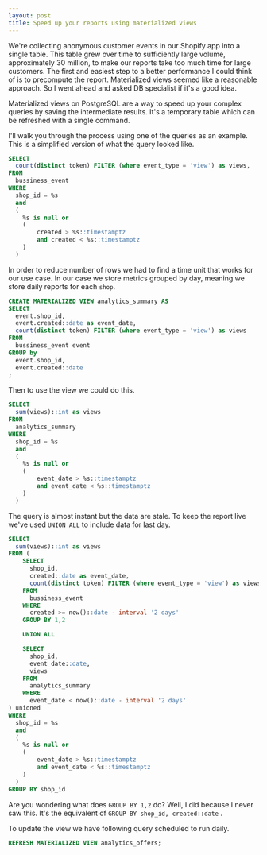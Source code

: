 ```yaml
---
layout: post
title: Speed up your reports using materialized views
---
```


We're collecting anonymous customer events in our Shopify app into a single table. This table grew over time to sufficiently large volume, approximately 30 million, to make our reports take too much time for large customers. The first and easiest step to a better performance I could think of is to precompute the report. Materialized views seemed like a reasonable approach. So I went ahead and asked DB specialist if it's a good idea.

Materialized views on PostgreSQL are a way to speed up your complex queries by saving the intermediate results. It's a temporary table which can be refreshed with a single command.

I'll walk you through the process using one of the queries as an example. This is a simplified version of what the query looked like.

```sql
SELECT
  count(distinct token) FILTER (where event_type = 'view') as views,
FROM
  bussiness_event
WHERE
  shop_id = %s
  and
  (
    %s is null or
    (
        created > %s::timestamptz
        and created < %s::timestamptz
    )
  )
```

In order to reduce number of rows we had to find a time unit that works for our use case. In our case we store metrics grouped by day, meaning we store daily reports for each `shop`.

```sql
CREATE MATERIALIZED VIEW analytics_summary AS
SELECT
  event.shop_id,
  event.created::date as event_date,
  count(distinct token) FILTER (where event_type = 'view') as views
FROM
  bussiness_event event
GROUP by
  event.shop_id,
  event.created::date
;
```

Then to use the view we could do this.

```sql
SELECT
  sum(views)::int as views
FROM
  analytics_summary
WHERE
  shop_id = %s
  and
  (
    %s is null or
    (
        event_date > %s::timestamptz
        and event_date < %s::timestamptz
    )
  )
```

The query is almost instant but the data are stale. To keep the report live we've used `UNION ALL` to include data for last day.

```sql
SELECT
  sum(views)::int as views
FROM (
    SELECT
      shop_id,
      created::date as event_date,
      count(distinct token) FILTER (where event_type = 'view') as views,
    FROM
      bussiness_event
    WHERE
      created >= now()::date - interval '2 days'
    GROUP BY 1,2

    UNION ALL

    SELECT
      shop_id,
      event_date::date,
      views
    FROM
      analytics_summary
    WHERE
      event_date < now()::date - interval '2 days'
) unioned
WHERE
  shop_id = %s
  and
  (
    %s is null or
    (
        event_date > %s::timestamptz
        and event_date < %s::timestamptz
    )
  )
GROUP BY shop_id
```

Are you wondering what does `GROUP BY 1,2` do? Well, I did because I never saw this. It's the equivalent of `GROUP BY shop_id, created::date` .

To update the view we have following query scheduled to run daily.


```sql
REFRESH MATERIALIZED VIEW analytics_offers;
```